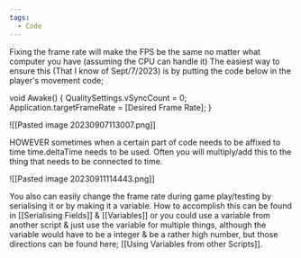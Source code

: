 ```yaml
---
tags:
  - Code
---
```

Fixing the frame rate will make the FPS be the same no matter what computer you have (assuming the CPU can handle it)
The easiest way to ensure this (That I know of Sept/7/2023) is by putting the code below in the player's movement code;

void Awake()
{
	QualitySettings.vSyncCount = 0;
	Application.targetFrameRate = [Desired Frame Rate];
}

![[Pasted image 20230907113007.png]]

HOWEVER sometimes when a certain part of code needs to be affixed to time time.deltaTime needs to be used. Often you will multiply/add this to the thing that needs to be connected to time. 

![[Pasted image 20230911114443.png]]

You also can easily change the frame rate during game play/testing by serialising it or by making it a variable. How to accomplish this can be found in [[Serialising Fields]] & [[Variables]] or you could use a variable from another script & just use the variable for multiple things, although the variable would have to be a integer & be a rather high number, but those directions can be found here; [[Using Variables from other Scripts]]. 